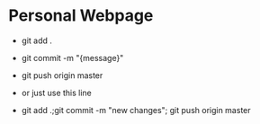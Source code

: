 # Personal Webpage
* git add .
* git commit -m "{message}"
* git push origin master


* or just use this line
* git add .;git commit -m "new changes"; git push origin master
